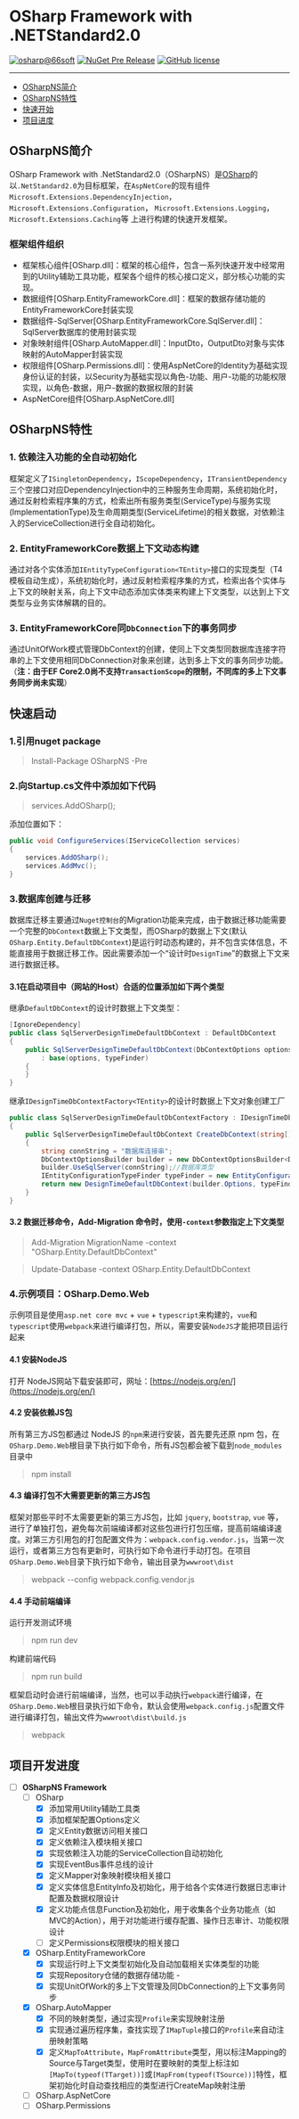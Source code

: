 # OSharp Framework with .NETStandard2.0

[![osharp@66soft](https://img.shields.io/badge/66soft-OsharpNS-bc17da.svg)](http://core.osharp.org)
[![NuGet Pre Release](https://img.shields.io/nuget/vpre/OSharpNS.svg)](https://www.nuget.org/packages/OSharpNS/)
[![GitHub license](https://img.shields.io/badge/license-Apache%202-blue.svg)](https://raw.githubusercontent.com/i66soft/osharp-ns20/master/LICENSE)

---

 - [OSharpNS简介](#01)
 - [OSharpNS特性](#02)
 - [快速开始](#03)
 - [项目进度](#04)

## <a id="01"/>OSharpNS简介
OSharp Framework with .NetStandard2.0（OSharpNS）是[OSharp](https://github.com/i66soft/osharp)的以`.NetStandard2.0`为目标框架，在`AspNetCore`的现有组件 `Microsoft.Extensions.DependencyInjection`，`Microsoft.Extensions.Configuration`，
`Microsoft.Extensions.Logging`，`Microsoft.Extensions.Caching`等 上进行构建的快速开发框架。

### 框架组件组织
* 框架核心组件[OSharp.dll]：框架的核心组件，包含一系列快速开发中经常用到的Utility辅助工具功能，框架各个组件的核心接口定义，部分核心功能的实现。
* 数据组件[OSharp.EntityFrameworkCore.dll]：框架的数据存储功能的EntityFrameworkCore封装实现
* 数据组件-SqlServer[OSharp.EntityFrameworkCore.SqlServer.dll]：SqlServer数据库的使用封装实现
* 对象映射组件[OSharp.AutoMapper.dll]：InputDto，OutputDto对象与实体映射的AutoMapper封装实现
* 权限组件[OSharp.Permissions.dll]：使用AspNetCore的Identity为基础实现身份认证的封装，以Security为基础实现以角色-功能、用户-功能的功能权限实现，以角色-数据，用户-数据的数据权限的封装
* AspNetCore组件[OSharp.AspNetCore.dll]

## <a id="02"/>OSharpNS特性
### 1. 依赖注入功能的全自动初始化
框架定义了`ISingletonDependency`，`IScopeDependency`，`ITransientDependency`三个空接口对应DependencyInjection中的三种服务生命周期，系统初始化时，通过反射检索程序集的方式，检索出所有服务类型(ServiceType)与服务实现(ImplementationType)及生命周期类型(ServiceLifetime)的相关数据，对依赖注入的ServiceCollection进行全自动初始化。
### 2. EntityFrameworkCore数据上下文动态构建
通过对各个实体添加`IEntityTypeConfiguration<TEntity>`接口的实现类型（T4模板自动生成），系统初始化时，通过反射检索程序集的方式，检索出各个实体与上下文的映射关系，向上下文中动态添加实体类来构建上下文类型，以达到上下文类型与业务实体解耦的目的。
### 3. EntityFrameworkCore同`DbConnection`下的事务同步
通过UnitOfWork模式管理DbContext的创建，使同上下文类型同数据库连接字符串的上下文使用相同DbConnection对象来创建，达到多上下文的事务同步功能。（**注：由于EF Core2.0尚不支持`TransactionScope`的限制，不同库的多上下文事务同步尚未实现**）

## <a id="03"/>快速启动

### 1.引用nuget package

> Install-Package OSharpNS -Pre

### 2.向Startup.cs文件中添加如下代码
> services.AddOSharp();

添加位置如下：

```csharp
public void ConfigureServices(IServiceCollection services)
{
    services.AddOSharp();
    services.AddMvc();
}
```

### 3.数据库创建与迁移
数据库迁移主要通过`Nuget控制台`的Migration功能来完成，由于数据迁移功能需要一个完整的`DbContext`数据上下文类型，而OSharp的数据上下文(默认`OSharp.Entity.DefaultDbContext`)是运行时动态构建的，并不包含实体信息，不能直接用于数据迁移工作。因此需要添加一个“设计时`DesignTime`”的数据上下文来进行数据迁移。

#### 3.1在启动项目中（网站的Host）合适的位置添加如下两个类型

继承`DefaultDbContext`的设计时数据上下文类型：
```csharp
[IgnoreDependency]
public class SqlServerDesignTimeDefaultDbContext : DefaultDbContext
{
    public SqlServerDesignTimeDefaultDbContext(DbContextOptions options, IEntityConfigurationTypeFinder typeFinder)
        : base(options, typeFinder)
    {
    }
}
```
继承`IDesignTimeDbContextFactory<TEntity>`的设计时数据上下文对象创建工厂
```csharp
public class SqlServerDesignTimeDefaultDbContextFactory : IDesignTimeDbContextFactory<DesignTimeDefaultDbContext>
{
    public SqlServerDesignTimeDefaultDbContext CreateDbContext(string[] args)
    {
        string connString = "数据库连接串";
        DbContextOptionsBuilder builder = new DbContextOptionsBuilder<DefaultDbContext>();
        builder.UseSqlServer(connString);//数据库类型
        IEntityConfigurationTypeFinder typeFinder = new EntityConfigurationTypeFinder(new EntityConfigurationAssemblyFinder(new AppAllAssemblyFinder()));
        return new DesignTimeDefaultDbContext(builder.Options, typeFinder);
    }
}
```

#### 3.2 数据迁移命令，Add-Migration 命令时，使用`-context`参数指定上下文类型

> Add-Migration MigrationName -context "OSharp.Entity.DefaultDbContext"

> Update-Database -context OSharp.Entity.DefaultDbContext

### 4.示例项目：OSharp.Demo.Web

示例项目是使用`asp.net core mvc` + `vue` + `typescript`来构建的，`vue`和`typescript`使用`webpack`来进行编译打包，所以，需要安装`NodeJS`才能把项目运行起来

#### 4.1 安装NodeJS

打开 NodeJS网站下载安装即可，网址：[https://nodejs.org/en/](https://nodejs.org/en/)

#### 4.2 安装依赖JS包

所有第三方JS包都通过 NodeJS 的`npm`来进行安装，首先要先还原 npm 包，在`OSharp.Demo.Web`根目录下执行如下命令，所有JS包都会被下载到`node_modules`目录中

> npm install

#### 4.3 编译打包不大需要更新的第三方JS包

框架对那些平时不太需要更新的第三方JS包，比如 `jquery`, `bootstrap`, `vue` 等，进行了单独打包，避免每次前端编译都对这些包进行打包压缩，提高前端编译速度。对第三方引用包的打包配置文件为：`webpack.config.vendor.js`，当第一次运行，或者第三方包有更新时，可执行如下命令进行手动打包。在项目`OSharp.Demo.Web`目录下执行如下命令，输出目录为`wwwroot\dist`

> webpack --config webpack.config.vendor.js

#### 4.4 手动前端编译

运行开发测试环境

>  npm run dev 

构建前端代码
 
> npm run build

框架启动时会进行前端编译，当然，也可以手动执行`webpack`进行编译，在`OSharp.Demo.Web`根目录执行如下命令，默认会使用`webpack.config.js`配置文件进行编译打包，输出文件为`wwwroot\dist\build.js`

> webpack

## <a id="04"/>项目开发进度

- [ ] **OSharpNS Framework**
    - [ ] OSharp
        - [x] 添加常用Utility辅助工具类
        - [x] 添加框架配置Options定义
        - [x] 定义Entity数据访问相关接口
        - [x] 定义依赖注入模块相关接口
        - [x] 实现依赖注入功能的ServiceCollection自动初始化
        - [x] 实现EventBus事件总线的设计
        - [x] 定义Mapper对象映射模块相关接口
        - [x] 定义实体信息EntityInfo及初始化，用于给各个实体进行数据日志审计配置及数据权限设计
        - [x] 定义功能点信息Function及初始化，用于收集各个业务功能点（如MVC的Action），用于对功能进行缓存配置、操作日志审计、功能权限设计
        - [ ] 定义Permissions权限模块的相关接口
    - [x] OSharp.EntityFrameworkCore
        - [x] 实现运行时上下文类型初始化及自动加载相关实体类型的功能
        - [x] 实现Repository仓储的数据存储功能        - 
        - [x] 实现UnitOfWork的多上下文管理及同DbConnection的上下文事务同步
    - [x] OSharp.AutoMapper
        - [x] 不同的映射类型，通过实现`Profile`来实现映射注册
        - [x] 实现通过遍历程序集，查找实现了`IMapTuple`接口的`Profile`来自动注册映射策略
        - [x] 定义`MapToAttribute`，`MapFromAttribute`类型，用以标注Mapping的Source与Target类型，使用时在要映射的类型上标注如`[MapTo(typeof(TTarget))]`或`[MapFrom(typeof(TSource))]`特性，框架初始化时自动查找相应的类型进行CreateMap映射注册
    - [ ] OSharp.AspNetCore
    - [ ] OSharp.Permissions

